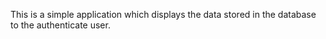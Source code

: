 This is a simple application which displays the data stored in the database to the authenticate user.
